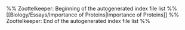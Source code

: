 %% Zoottelkeeper: Beginning of the autogenerated index file list  %%
 [[Biology/Essays/Importance of Proteins|Importance of Proteins]]
%% Zoottelkeeper: End of the autogenerated index file list  %%
